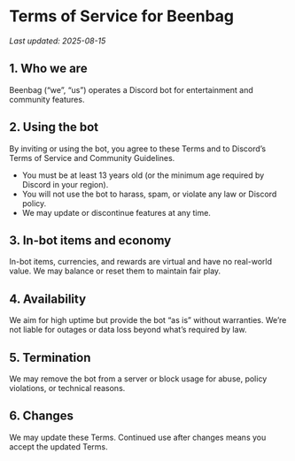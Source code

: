 # Terms of Service for Beenbag

_Last updated: 2025-08-15_

## 1. Who we are
Beenbag (“we”, “us”) operates a Discord bot for entertainment and community features.

## 2. Using the bot
By inviting or using the bot, you agree to these Terms and to Discord’s Terms of Service and Community Guidelines.

- You must be at least 13 years old (or the minimum age required by Discord in your region).
- You will not use the bot to harass, spam, or violate any law or Discord policy.
- We may update or discontinue features at any time.

## 3. In-bot items and economy
In-bot items, currencies, and rewards are virtual and have no real-world value. We may balance or reset them to maintain fair play.

## 4. Availability
We aim for high uptime but provide the bot “as is” without warranties. We’re not liable for outages or data loss beyond what’s required by law.

## 5. Termination
We may remove the bot from a server or block usage for abuse, policy violations, or technical reasons.

## 6. Changes
We may update these Terms. Continued use after changes means you accept the updated Terms.


